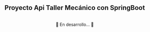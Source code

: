 ## <div align=center> Proyecto Api Taller Mecánico con SpringBoot </div>

<br/>

<div align=center> 🚧 En desarrollo... 🚧 </div>
